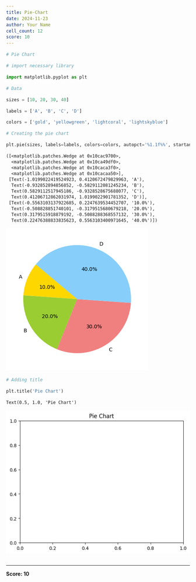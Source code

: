 ```yaml
---
title: Pie-Chart
date: 2024-11-23
author: Your Name
cell_count: 12
score: 10
---
```


```python
# Pie Chart
```


```python
# import necessary library
```


```python
import matplotlib.pyplot as plt

```


```python
# Data
```


```python
sizes = [10, 20, 30, 40]
```


```python
labels = ['A', 'B', 'C', 'D']
```


```python
colors = ['gold', 'yellowgreen', 'lightcoral', 'lightskyblue']

```


```python
# Creating the pie chart
```


```python
plt.pie(sizes, labels=labels, colors=colors, autopct='%1.1f%%', startangle=140)
```




    ([<matplotlib.patches.Wedge at 0x10cac9700>,
      <matplotlib.patches.Wedge at 0x10ca49df0>,
      <matplotlib.patches.Wedge at 0x10caca3f0>,
      <matplotlib.patches.Wedge at 0x10cacaa50>],
     [Text(-1.0199022419524923, 0.4120672479829963, 'A'),
      Text(-0.932852894856852, -0.5829112081245234, 'B'),
      Text(0.5829112517945186, -0.9328528675688077, 'C'),
      Text(0.41206712862031974, 1.0199022901781352, 'D')],
     [Text(-0.5563103137922685, 0.2247639534452707, '10.0%'),
      Text(-0.508828851740101, -0.3179515680679218, '20.0%'),
      Text(0.3179515918879192, -0.5088288368557132, '30.0%'),
      Text(0.22476388833835623, 0.5563103400971645, '40.0%')])




    
![png](pie-chart_files/pie-chart_8_1.png)
    



```python
# Adding title
```


```python
plt.title('Pie Chart')
```




    Text(0.5, 1.0, 'Pie Chart')




    
![png](pie-chart_files/pie-chart_10_1.png)
    



```python

```


---
**Score: 10**
